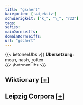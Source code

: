 ```yaml
---
title: "gschert"
kategorien: ["Adjektiv"]
schwierigkeit: ["k_", "h_", "r22"]
tags:
series:
mainDornseiffs:
domainDornseiffs:
url: "gschert"
---
```


{{< betonenÜbs >}}
**Übersetzung:**  
mean, nasty, rotten  
{{< /betonenÜbs >}}

## Wiktionary [[+](https://de.wiktionary.org/wiki/gschert)]


## Leipzig Corpora [[+](https://corpora.uni-leipzig.de/en/res?word=gschert&corpusId=deu_newscrawl-public_2018)]

